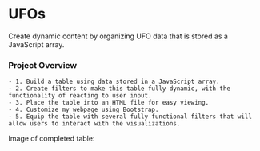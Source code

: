 # UFOs
Create dynamic content by organizing UFO data that is stored as a JavaScript array.

### Project Overview

	- 1. Build a table using data stored in a JavaScript array. 
	- 2. Create filters to make this table fully dynamic, with the functionality of reacting to user input.
	- 3. Place the table into an HTML file for easy viewing.
	- 4. Customize my webpage using Bootstrap.
	- 5. Equip the table with several fully functional filters that will allow users to interact with the visualizations.

Image of completed table:
